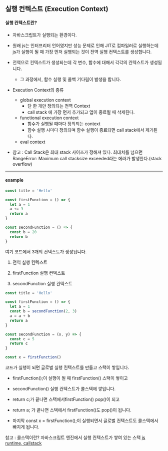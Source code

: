 ## 실행 컨텍스트 (Execution Context)

#### 실행 컨텍스트란?

- 자바스크립트가 실행되는 환경이다.

- 원래 js는 인터프리터 언어였지만 성능 문제로 인해 JIT로 컴파일러로 실행하는데 js가 실행이 될 때 가장 먼저 실행되는 것이 전역 실행 컨텍스트를 생성합니다.

- 전역으로 컨텍스트가 생성되는데 각 변수, 함수에 대해서 각각의 컨텍스트가 생성됩니다.

  - 그 과정에서, 함수 실행 및 콜백 기다림이 발생을 합니다.
- Execution Context의 종류
  - global execution context
    - 단 한 개만 정의되는 전역 Context
    - call stack 에 가장 먼저 추가되고 앱이 종료될 때 삭제된다.
  - functional execution context
    - 함수가 실행될 때마다 정의되는 context
    - 함수 실행 시마다 정의되며 함수 실행이 종료되면 call stack에서 제거된다.
  - eval context
- 참고 : Call Stack은 최대 stack 사이즈가 정해져 있다. 최대치를 넘으면 RangeError: Maximum call stacksize exceeded라는 에러가 발생한다.(stack overflow)
---
#### example

```javascript
const title = 'Hello'

const firstFunction = () => {
  let a = 1
  a += 3
  return a
}

const secondFunction = () => {
  const b = 20
  return b
}
```

여기 코드에서 3개의 컨텍스트가 생성됩니다.

1. 전역 실행 컨텍스트

2. firstFunction 실행 컨텍스트

3. secondFunction 실행 컨텍스트

```javascript
const title = 'Hello'

const firstFunction = () => {
  let a = 1
  const b = secondFunction(2, 3)
  a = a + b
  return a
}

const secondFunction = (x, y) => {
  const c = 5
  return c
}

const x = firstFunction()
```

코드가 실행이 되면 글로벌 실행 컨텍스트를 만들고 스택이 쌓입니다.

- firstFunction();이 실행이 될 때 firstFunction() 스택이 쌓이고

- secondFunction() 실행 컨텍스트가 콜스택에 쌓입니다.

- return c;가 끝나면 스택에서firstFunction() pop()이 되고

- return a; 가 끝나면 스택에서 firstFunction()도 pop()이 됩니다.

- 마지막 const x = firstFunction();이 실행되면서 글로벌 컨텍스트도 콜스택에서 빠지게 됩니다.

참고 : 콜스택이란? 자바스크립트 엔진에서 실행 컨텍스트가 쌓여 있는 스택
[js runtime, callstack](https://github.com/Hm-source/frontend-study/blob/javascript/javascript_engine_runtime.md)
